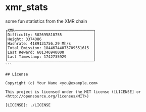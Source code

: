 # xmr_stats

some fun statistics from the XMR chain

````term
┌XMR───────────────────────────────────┐
│Difficulty: 502695810755              │
│Height: 3374086                       │
│Hashrate: 4189131756.29 Mh/s          │
│Total Emission: 18446744073709551615  │
│Last Reward: 601346940000             │
│Last Timestamp: 1742735929            │
└──────────────────────────────────────┘
```

## License

Copyright (c) Your Name <you@example.com>

This project is licensed under the MIT license ([LICENSE] or <http://opensource.org/licenses/MIT>)

[LICENSE]: ./LICENSE
